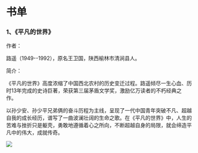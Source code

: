 # 书单

### 1、《平凡的世界》

作者：

路遥（1949--1992），原名王卫国，陕西榆林市清涧县人。

简介：

《平凡的世界》高度浓缩了中国西北农村的历史变迁过程。路遥倾尽一生心血、历时13年完成的史诗巨著，荣获第三届茅盾文学奖，激励亿万读者的不朽经典之作。

以孙少安、孙少平兄弟俩的奋斗历程为主线，呈现了一代中国青年突破不凡、超越自我的成长经历，谱写了一曲波澜壮阔的生命之歌。在《平凡的世界》中，人生的苦难与挫折只是躯壳，勇敢地遵循着心之所向，不断超越自身的局限，就会缔造平凡中的伟大，成就传奇。



![](https://cdn.jsdelivr.net/gh/ZhanQiuszb/cdn/img/pfdsj.jpg)
